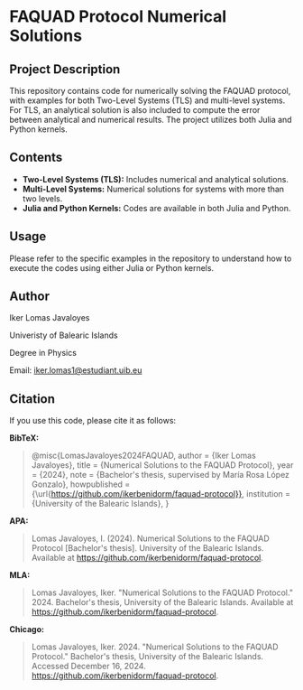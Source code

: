 # FAQUAD Protocol Numerical Solutions

## Project Description

This repository contains code for numerically solving the FAQUAD protocol, with examples for both Two-Level Systems (TLS) and multi-level systems. For TLS, an analytical solution is also included to compute the error between analytical and numerical results. The project utilizes both Julia and Python kernels.

## Contents

- **Two-Level Systems (TLS):** Includes numerical and analytical solutions.
- **Multi-Level Systems:** Numerical solutions for systems with more than two levels.
- **Julia and Python Kernels:** Codes are available in both Julia and Python.

## Usage

Please refer to the specific examples in the repository to understand how to execute the codes using either Julia or Python kernels.

## Author

Iker Lomas Javaloyes

Univeristy of Balearic Islands

Degree in Physics

Email: iker.lomas1@estudiant.uib.eu

## Citation

If you use this code, please cite it as follows:

**BibTeX:**

>@misc{LomasJavaloyes2024FAQUAD,
  author = {Iker Lomas Javaloyes},
  title = {Numerical Solutions to the FAQUAD Protocol},
  year = {2024},
  note = {Bachelor's thesis, supervised by María Rosa López Gonzalo},
  howpublished = {\url{https://github.com/ikerbenidorm/faquad-protocol}},
  institution = {University of the Balearic Islands},
}

**APA:**

>Lomas Javaloyes, I. (2024). Numerical Solutions to the FAQUAD Protocol [Bachelor's thesis]. University of the Balearic Islands. Available at https://github.com/ikerbenidorm/faquad-protocol.

**MLA:**

>Lomas Javaloyes, Iker. "Numerical Solutions to the FAQUAD Protocol." 2024. Bachelor's thesis, University of the Balearic Islands. Available at https://github.com/ikerbenidorm/faquad-protocol.

**Chicago:**

>Lomas Javaloyes, Iker. 2024. "Numerical Solutions to the FAQUAD Protocol." Bachelor's thesis, University of the Balearic Islands. Accessed December 16, 2024. https://github.com/ikerbenidorm/faquad-protocol.
